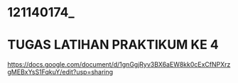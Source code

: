 # 121140174_
# TUGAS LATIHAN PRAKTIKUM KE 4
https://docs.google.com/document/d/1gnGgjRyv3BX6aEW8kk0cExCfNPXrzgMEBxYsS1FqkuY/edit?usp=sharing
